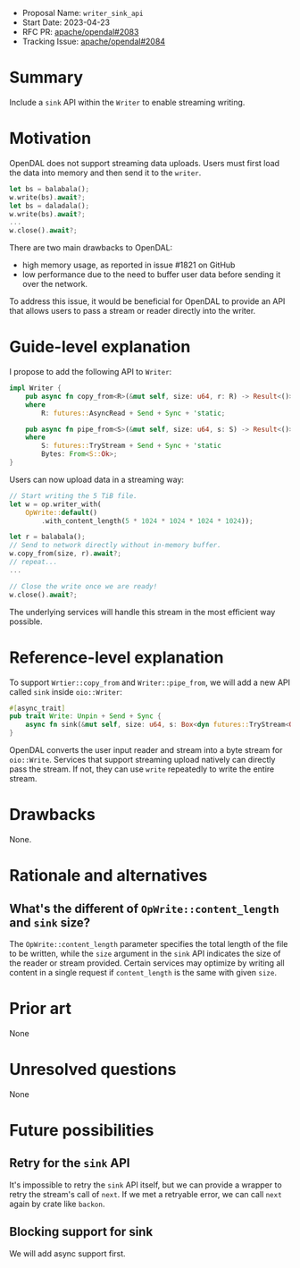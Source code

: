 - Proposal Name: `writer_sink_api`
- Start Date: 2023-04-23
- RFC PR: [apache/opendal#2083](https://github.com/apache/opendal/pull/2083)
- Tracking Issue: [apache/opendal#2084](https://github.com/apache/opendal/issues/2084)

# Summary

Include a `sink` API within the `Writer` to enable streaming writing.

# Motivation

OpenDAL does not support streaming data uploads. Users must first load the data into memory and then send it to the `writer`.

```rust
let bs = balabala();
w.write(bs).await?;
let bs = daladala();
w.write(bs).await?;
...
w.close().await?;
```

There are two main drawbacks to OpenDAL:

- high memory usage, as reported in issue #1821 on GitHub
- low performance due to the need to buffer user data before sending it over the network.

To address this issue, it would be beneficial for OpenDAL to provide an API that allows users to pass a stream or reader directly into the writer.

# Guide-level explanation

I propose to add the following API to `Writer`:

```rust
impl Writer {
    pub async fn copy_from<R>(&mut self, size: u64, r: R) -> Result<()>
    where
        R: futures::AsyncRead + Send + Sync + 'static;

    pub async fn pipe_from<S>(&mut self, size: u64, s: S) -> Result<()>
    where
        S: futures::TryStream + Send + Sync + 'static
        Bytes: From<S::Ok>;
}
```

Users can now upload data in a streaming way:

```rust
// Start writing the 5 TiB file.
let w = op.writer_with(
    OpWrite::default()
        .with_content_length(5 * 1024 * 1024 * 1024 * 1024));

let r = balabala();
// Send to network directly without in-memory buffer.
w.copy_from(size, r).await?;
// repeat...
...

// Close the write once we are ready!
w.close().await?;
```

The underlying services will handle this stream in the most efficient way possible.

# Reference-level explanation

To support `Wrtier::copy_from` and `Writer::pipe_from`, we will add a new API called `sink` inside `oio::Writer`:

```rust
#[async_trait]
pub trait Write: Unpin + Send + Sync {
    async fn sink(&mut self, size: u64, s: Box<dyn futures::TryStream<Ok=Bytes> + Send + Sync>) -> Result<()>;
}
```

OpenDAL converts the user input reader and stream into a byte stream for `oio::Write`. Services that support streaming upload natively can directly pass the stream. If not, they can use `write` repeatedly to write the entire stream.

# Drawbacks

None.

# Rationale and alternatives

## What's the different of `OpWrite::content_length` and `sink` size?

The `OpWrite::content_length` parameter specifies the total length of the file to be written, while the `size` argument in the `sink` API indicates the size of the reader or stream provided. Certain services may optimize by writing all content in a single request if `content_length` is the same with given `size`.

# Prior art

None

# Unresolved questions

None

# Future possibilities

## Retry for the `sink` API

It's impossible to retry the `sink` API itself, but we can provide a wrapper to retry the stream's call of `next`. If we met a retryable error, we can call `next` again by crate like `backon`.

## Blocking support for sink

We will add async support first.
